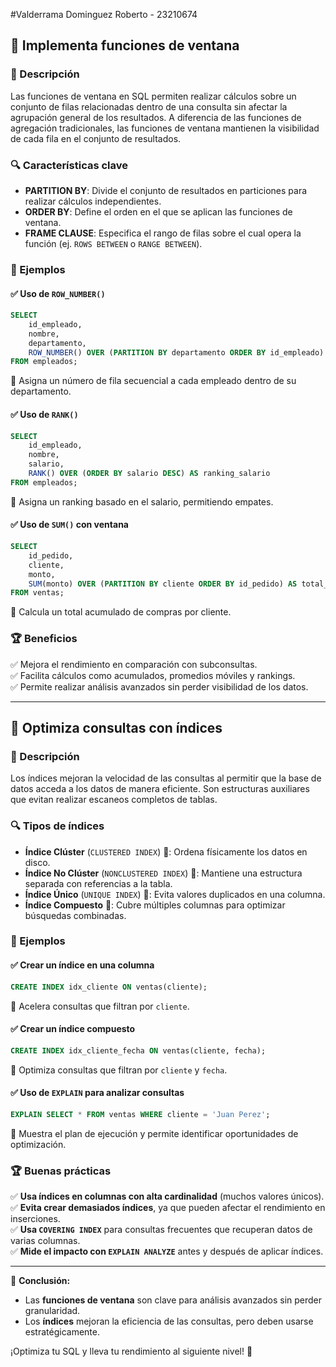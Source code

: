#Valderrama Dominguez Roberto - 23210674

## 📌 Implementa funciones de ventana  

### 📝 Descripción  
Las funciones de ventana en SQL permiten realizar cálculos sobre un conjunto de filas relacionadas dentro de una consulta sin afectar la agrupación general de los resultados. A diferencia de las funciones de agregación tradicionales, las funciones de ventana mantienen la visibilidad de cada fila en el conjunto de resultados.  

### 🔍 Características clave  
- **PARTITION BY**: Divide el conjunto de resultados en particiones para realizar cálculos independientes.  
- **ORDER BY**: Define el orden en el que se aplican las funciones de ventana.  
- **FRAME CLAUSE**: Especifica el rango de filas sobre el cual opera la función (ej. `ROWS BETWEEN` o `RANGE BETWEEN`).  

### 📌 Ejemplos  

#### ✅ Uso de `ROW_NUMBER()`
```sql
SELECT 
    id_empleado,
    nombre,
    departamento,
    ROW_NUMBER() OVER (PARTITION BY departamento ORDER BY id_empleado) AS num_fila
FROM empleados;
```
📝 Asigna un número de fila secuencial a cada empleado dentro de su departamento.  

#### ✅ Uso de `RANK()`
```sql
SELECT 
    id_empleado,
    nombre,
    salario,
    RANK() OVER (ORDER BY salario DESC) AS ranking_salario
FROM empleados;
```
📝 Asigna un ranking basado en el salario, permitiendo empates.  

#### ✅ Uso de `SUM()` con ventana  
```sql
SELECT 
    id_pedido,
    cliente,
    monto,
    SUM(monto) OVER (PARTITION BY cliente ORDER BY id_pedido) AS total_acumulado
FROM ventas;
```
📝 Calcula un total acumulado de compras por cliente.  

### 🏆 Beneficios  
✅ Mejora el rendimiento en comparación con subconsultas.  
✅ Facilita cálculos como acumulados, promedios móviles y rankings.  
✅ Permite realizar análisis avanzados sin perder visibilidad de los datos.  

---

## 📌 Optimiza consultas con índices  

### 📝 Descripción  
Los índices mejoran la velocidad de las consultas al permitir que la base de datos acceda a los datos de manera eficiente. Son estructuras auxiliares que evitan realizar escaneos completos de tablas.  

### 🔍 Tipos de índices  
- **Índice Clúster** (`CLUSTERED INDEX`) 📌: Ordena físicamente los datos en disco.  
- **Índice No Clúster** (`NONCLUSTERED INDEX`) 📌: Mantiene una estructura separada con referencias a la tabla.  
- **Índice Único** (`UNIQUE INDEX`) 📌: Evita valores duplicados en una columna.  
- **Índice Compuesto** 📌: Cubre múltiples columnas para optimizar búsquedas combinadas.  

### 📌 Ejemplos  

#### ✅ Crear un índice en una columna  
```sql
CREATE INDEX idx_cliente ON ventas(cliente);
```
📝 Acelera consultas que filtran por `cliente`.  

#### ✅ Crear un índice compuesto  
```sql
CREATE INDEX idx_cliente_fecha ON ventas(cliente, fecha);
```
📝 Optimiza consultas que filtran por `cliente` y `fecha`.  

#### ✅ Uso de `EXPLAIN` para analizar consultas  
```sql
EXPLAIN SELECT * FROM ventas WHERE cliente = 'Juan Perez';
```
📝 Muestra el plan de ejecución y permite identificar oportunidades de optimización.  

### 🏆 Buenas prácticas  
✅ **Usa índices en columnas con alta cardinalidad** (muchos valores únicos).  
✅ **Evita crear demasiados índices**, ya que pueden afectar el rendimiento en inserciones.  
✅ **Usa `COVERING INDEX`** para consultas frecuentes que recuperan datos de varias columnas.  
✅ **Mide el impacto con `EXPLAIN ANALYZE`** antes y después de aplicar índices.  

---

📌 **Conclusión:**  
- Las **funciones de ventana** son clave para análisis avanzados sin perder granularidad.  
- Los **índices** mejoran la eficiencia de las consultas, pero deben usarse estratégicamente.  

¡Optimiza tu SQL y lleva tu rendimiento al siguiente nivel! 🚀
